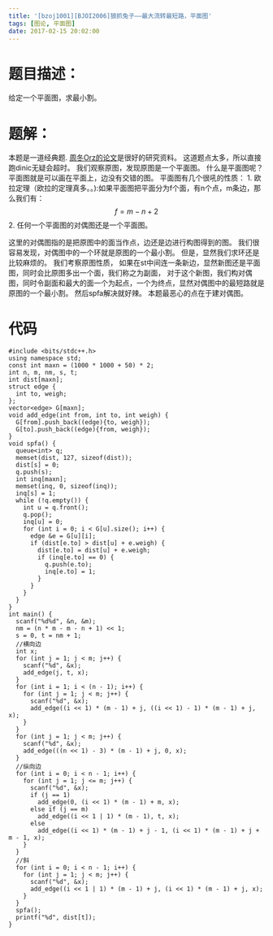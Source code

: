 ```yaml
---
title: '[bzoj1001][BJOI2006]狼抓兔子——最大流转最短路，平面图'
tags: [图论, 平面图]
date: 2017-02-15 20:02:00
---
```


# 题目描述：
给定一个平面图，求最小割。
# 题解：
本题是一道经典题.
[周冬Orz的论文](http://wenku.baidu.com/link?url=87F10nBWauMdSF-PaKHoG-3fZj0jFE63P6pHSeX6ZiguQqXOQxm41iLWW5IdZCp2MWFQ8JghamfeI68PtLqEv_JSWapGp5z415gNoYb031u)是很好的研究资料。
这道题点太多，所以直接跑dinic无疑会超时。
我们观察原图，发现原图是一个平面图。
什么是平面图呢？平面图就是可以画在平面上，边没有交错的图。
平面图有几个很吼的性质：
1\. 欧拉定理（欧拉的定理真多。。):如果平面图把平面分为f个面，有n个点，m条边，那么我们有：
$$f = m - n + 2$$
2\. 任何一个平面图的对偶图还是一个平面图。

这里的对偶图指的是把原图中的面当作点，边还是边进行构图得到的图。
我们很容易发现，对偶图中的一个环就是原图的一个最小割。
但是，显然我们求环还是比较麻烦的。
我们考察原图性质，
如果在st中间连一条新边，显然新图还是平面图，同时会比原图多出一个面，我们称之为副面，
对于这个新图，我们构对偶图，同时令副面和最大的面一个为起点，一个为终点，显然对偶图中的最短路就是原图的一个最小割。
然后spfa解决就好辣。
本题最恶心的点在于建对偶图。
# 代码
```
#include <bits/stdc++.h>
using namespace std;
const int maxn = (1000 * 1000 + 50) * 2;
int n, m, nm, s, t;
int dist[maxn];
struct edge {
  int to, weigh;
};
vector<edge> G[maxn];
void add_edge(int from, int to, int weigh) {
  G[from].push_back((edge){to, weigh});
  G[to].push_back((edge){from, weigh});
}
void spfa() {
  queue<int> q;
  memset(dist, 127, sizeof(dist));
  dist[s] = 0;
  q.push(s);
  int inq[maxn];
  memset(inq, 0, sizeof(inq));
  inq[s] = 1;
  while (!q.empty()) {
    int u = q.front();
    q.pop();
    inq[u] = 0;
    for (int i = 0; i < G[u].size(); i++) {
      edge &e = G[u][i];
      if (dist[e.to] > dist[u] + e.weigh) {
        dist[e.to] = dist[u] + e.weigh;
        if (inq[e.to] == 0) {
          q.push(e.to);
          inq[e.to] = 1;
        }
      }
    }
  }
}
int main() {
  scanf("%d%d", &n, &m);
  nm = (n * m - m - n + 1) << 1;
  s = 0, t = nm + 1;
  //横向边
  int x;
  for (int j = 1; j < m; j++) {
    scanf("%d", &x);
    add_edge(j, t, x);
  }
  for (int i = 1; i < (n - 1); i++) {
    for (int j = 1; j < m; j++) {
      scanf("%d", &x);
      add_edge((i << 1) * (m - 1) + j, ((i << 1) - 1) * (m - 1) + j, x);
    }
  }
  for (int j = 1; j < m; j++) {
    scanf("%d", &x);
    add_edge(((n << 1) - 3) * (m - 1) + j, 0, x);
  }
  //纵向边
  for (int i = 0; i < n - 1; i++) {
    for (int j = 1; j <= m; j++) {
      scanf("%d", &x);
      if (j == 1)
        add_edge(0, (i << 1) * (m - 1) + m, x);
      else if (j == m)
        add_edge((i << 1 | 1) * (m - 1), t, x);
      else
        add_edge((i << 1) * (m - 1) + j - 1, (i << 1) * (m - 1) + j + m - 1, x);
    }
  }
  //斜
  for (int i = 0; i < n - 1; i++) {
    for (int j = 1; j < m; j++) {
      scanf("%d", &x);
      add_edge((i << 1 | 1) * (m - 1) + j, (i << 1) * (m - 1) + j, x);
    }
  }
  spfa();
  printf("%d", dist[t]);
}
```